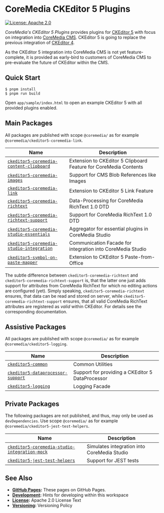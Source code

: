 # CoreMedia CKEditor 5 Plugins

[![License: Apache 2.0][badge:license:Apache2]](./LICENSE)

_CoreMedia's CKEditor 5 Plugins_ provides plugins for [CKEditor 5][] with focus
on integration into [CoreMedia CMS][]. CKEditor 5 is going to replace the
previous integration of [CKEditor 4][].

As the CKEditor 5 integration into CoreMedia CMS is not yet feature-complete,
it is provided as early-bird to customers of CoreMedia CMS to pre-evaluate the
future of CKEditor within the CMS.

## Quick Start

```text
$ pnpm install
$ pnpm run build
```

Open `app/sample/index.html` to open an example CKEditor 5 with all provided
plugins enabled.

## Main Packages

All packages are published with scope `@coremedia/` as for example
`@coremedia/ckeditor5-coremedia-link`.

| Name                                         | Description                                                      |
|----------------------------------------------|------------------------------------------------------------------|
| [`ckeditor5-coremedia-content-clipboard`][]  | Extension to CKEditor 5 Clipboard Feature for CoreMedia Contents |
| [`ckeditor5-coremedia-images`][]             | Support for CMS Blob References like Images                      |
| [`ckeditor5-coremedia-link`][]               | Extension to CKEditor 5 Link Feature                             |
| [`ckeditor5-coremedia-richtext`][]           | Data-Processing for CoreMedia RichText 1.0 DTD                   |
| [`ckeditor5-coremedia-richtext-support`][]   | Support for CoreMedia RichText 1.0 DTD                           |
| [`ckeditor5-coremedia-studio-essentials`][]  | Aggregator for essential plugins in CoreMedia Studio             |
| [`ckeditor5-coremedia-studio-integration`][] | Communication Facade for integration into CoreMedia Studio       |
| [`ckeditor5-symbol-on-paste-mapper`][]       | Extension to CKEditor 5 Paste-from-Office                        |

The subtle difference between `ckeditor5-coremedia-richtext` and
`ckeditor5-coremedia-richtext-support` is, that the latter one just adds support
for attributes from CoreMedia RichText for which no editing actions are configured
(yet). Simply speaking, `ckeditor5-coremedia-richtext` ensures, that data can be
read and stored on server, while `ckeditor5-coremedia-richtext-support` ensures,
that all valid CoreMedia RichText attributes are registered as _valid_ within
CKEditor. For details see the corresponding documentation.

## Assistive Packages

All packages are published with scope `@coremedia/` as for example
`@coremedia/ckeditor5-logging`.

| Name                                  | Description                                      |
|---------------------------------------|--------------------------------------------------|
| [`ckeditor5-common`][]                | Common Utilities                                 |
| [`ckeditor5-dataprocessor-support`][] | Support for providing a CKEditor 5 DataProcessor |
| [`ckeditor5-logging`][]               | Logging Facade                                   |

## Private Packages

The following packages are not published, and thus, may only be used as
`devDependencies`. Use scope `@coremedia/` as for example
`@coremedia/ckeditor5-jest-test-helpers`.

| Name                                              | Description                                 |
| ------------------------------------------------- | ------------------------------------------- |
| [`ckeditor5-coremedia-studio-integration-mock`][] | Simulates integration into CoreMedia Studio |
| [`ckeditor5-jest-test-helpers`][]                 | Support for JEST tests                      |

## See Also

* **[GitHub Pages][gp:ckeditor-plugins]:** These pages on GitHub Pages.
* **[Development](./DEVELOPMENT.md):** Hints for developing within this workspace
* **[License](./LICENSE):** Apache 2.0 License Text
* **[Versioning](./VERSIONING.md):** Versioning Policy

<!-- ===========================================================[References] -->

[`ckeditor5-common`]: <./packages/ckeditor5-coremedia-content-clipboard>
[`ckeditor5-coremedia-content-clipboard`]: <./packages/ckeditor5-coremedia-content-clipboard>
[`ckeditor5-coremedia-images`]: <./packages/ckeditor5-coremedia-images>
[`ckeditor5-coremedia-link`]: <./packages/ckeditor5-coremedia-link>
[`ckeditor5-coremedia-richtext`]: <./packages/ckeditor5-coremedia-richtext>
[`ckeditor5-coremedia-richtext-support`]: <./packages/ckeditor5-coremedia-richtext-support>
[`ckeditor5-coremedia-studio-essentials`]: <./packages/ckeditor5-coremedia-studio-essentials>
[`ckeditor5-coremedia-studio-integration`]: <./packages/ckeditor5-coremedia-studio-integration>
[`ckeditor5-coremedia-studio-integration-mock`]: <./packages/ckeditor5-coremedia-studio-integration-mock>
[`ckeditor5-dataprocessor-support`]: <./packages/ckeditor5-dataprocessor-support>
[`ckeditor5-jest-test-helpers`]: <./packages/ckeditor5-jest-test-helpers>
[`ckeditor5-logging`]: <./packages/ckeditor5-logging>
[`ckeditor5-symbol-on-paste-mapper`]: <./packages/ckeditor5-symbol-on-paste-mapper>
[badge:license:Apache2]: <https://img.shields.io/badge/license-Apache_2.0-blue?style=for-the-badge>
[CKEditor 4]: <https://ckeditor.com/ckeditor-4/> "CKEditor 4 | Visual Text Editor for HTML"
[CKEditor 5]: <https://ckeditor.com/ckeditor-5/> "CKEditor 5 | Powerful Framework with Modular Architecture"
[CoreMedia CMS]: <https://www.coremedia.com/> "Best-of-Breed Digital Experience Platform CoreMedia"
[gp:ckeditor-plugins]: <https://coremedia.github.io/ckeditor-plugins/>
